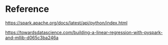 # Reference

https://spark.apache.org/docs/latest/api/python/index.html

https://towardsdatascience.com/building-a-linear-regression-with-pyspark-and-mllib-d065c3ba246a
